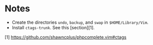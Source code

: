 # Notes

* Create the directories `undo`, `backup`, and `swap` in `$HOME/Library/Vim`.
* Install `ctags-trunk`. See this [section][1].

[1] https://github.com/shawncplus/phpcomplete.vim#ctags
